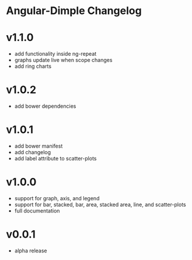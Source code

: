# Angular-Dimple Changelog

# v1.1.0
* add functionality inside ng-repeat
* graphs update live when scope changes
* add ring charts

# v1.0.2
* add bower dependencies

# v1.0.1
* add bower manifest
* add changelog
* add label attribute to scatter-plots

# v1.0.0
* support for graph, axis, and legend
* support for bar, stacked, bar, area, stacked area, line, and scatter-plots
* full documentation

# v0.0.1
* alpha release